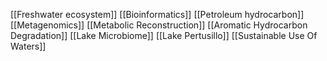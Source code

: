 [[Freshwater ecosystem]]
[[Bioinformatics]]
[[Petroleum hydrocarbon]]
[[Metagenomics]]
[[Metabolic Reconstruction]]
[[Aromatic Hydrocarbon Degradation]]
[[Lake Microbiome]]
[[Lake Pertusillo]]
[[Sustainable Use Of Waters]]
